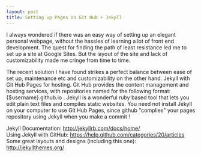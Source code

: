 ```yaml
---
layout: post
title: Setting up Pages on Git Hub + Jekyll
---
```


I always wondered if there was an easy way of setting up an elegant personal webpage, without the hassles of learning a lot of front end development. The quest for finding the path of least resistance led me to set up a site at Google Sites. But the layout of the site and lack of customizability made me cringe from time to time. 

The recent solution I have found strikes a perfect balance between ease of set up, maintenance etc and customizability on the other hand. Jekyll with Git Hub Pages for hosting. Git Hub provides the content management and hosting services, with repositories named for the following format: {$username}.github.io . Jekyll is a wonderful ruby based tool that lets you edit plain text files and compiles static websites. You need not install Jekyll on your computer to use Git Hub Pages, since github "complies" your pages repository using Jekyll when you make a commit !

Jekyll Documentation: <a href='http://jekyllrb.com/docs/home'>http://jekyllrb.com/docs/home/</a> <br/>
Using Jekyll with GitHub: <a href='https://help.github.com/categories/20/articles'>https://help.github.com/categories/20/articles</a> <br/>
Some great layouts and designs (including this one): <a href='http://jekyllthemes.org/'>http://jekyllthemes.org/</a><br/>
